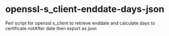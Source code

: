 # openssl-s_client-enddate-days-json
Perl script for openssl s_client to retrieve enddate and calculate days to certificate notAfter date then export as json
